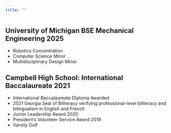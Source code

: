 ```yaml
---
title: ""
---
```


## University of Michigan BSE Mechanical Engineering 2025
- Robotics Concentration
- Computer Science Minor
- Multidisciplinary Design Minor

## Campbell High School: International Baccalaureate 2021
- International Baccalaureate Diploma Awarded 
- 2021 Georgia Seal of Biliteracy verifying professional-level biliteracy and bilingualism in English and French
- Junior Leadership Award 2020
- President’s Volunteer Service Award 2019
- Varsity Golf
